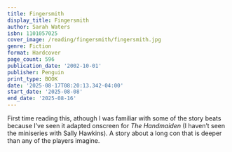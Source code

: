 ```yaml
---
title: Fingersmith
display_title: Fingersmith
author: Sarah Waters
isbn: 1101057025
cover_image: /reading/fingersmith/fingersmith.jpg
genre: Fiction
format: Hardcover
page_count: 596
publication_date: '2002-10-01'
publisher: Penguin
print_type: BOOK
date: '2025-08-17T08:20:13.342-04:00'
start_date: '2025-08-08'
end_date: '2025-08-16'
---
```


First time reading this, athough I was familiar with some of the story beats because I’ve seen it adapted onscreen for *The Handmaiden* (I haven’t seen the miniseries with Sally Hawkins). A story about a long con that is deeper than any of the players imagine.
